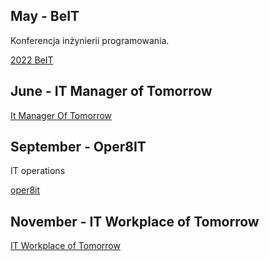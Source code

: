 
## May - BeIT

Konferencja inżynierii programowania.

[2022 BeIT](https://www.facebook.com/events/341917417759919)

## June - IT Manager of Tomorrow
[It Manager Of Tomorrow](https://www.itmtconf.com/)

## September - Oper8IT
IT operations

[oper8it](https://oper8it.letsmanageit.pl/)

## November - IT Workplace of Tomorrow
[IT Workplace of Tomorrow](https://itworkplace.letsmanageit.pl/)